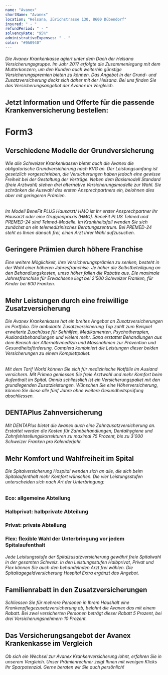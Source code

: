 ```yaml
---
name: "Avanex"
shortName: "Avanex"
location: "Helsana, Zürichstrasse 130, 8600 Dübendorf"
insured: " - "
refundPeriod: " - "
solvencyRate: "95%"
administrativeExpenses: " - "
color: "#9A0940"
---
```


###### Die Avanex Krankenkasse agiert unter dem Dach der Helsana Versicherungsgruppe. Im Jahr 2017 erfolgte die Zusammenlegung mit dem Mutterkonzern, um den Kunden auch weiterhin günstige Versicherungspremien bieten zu können. Das Angebot in der Grund- und Zusatzversicherung deckt sich daher mit der Helsana. Bei uns finden Sie das Versicherungsangebot der Avanex im Vergleich.

## Jetzt Information und Offerte für die passende Krankenversicherung bestellen:

# Form3

## Verschiedene Modelle der Grundversicherung

###### Wie alle Schweizer Krankenkassen bietet auch die Avanex die obligatorische Grundversicherung nach KVG an. Der Leistungsumfang ist gesetzlich vorgeschrieben, die Versicherungen haben jedoch eine gewisse Freiheit bei der Gestaltung der Verträge. Neben dem Basismodell Standard (freie Arztwahl) stehen drei alternative Versicherungsmodelle zur Wahl. Sie schränken die Auswahl des ersten Ansprechpartners ein, belohnen dies aber mit geringeren Prämien.

###### Im Modell BeneFit PLUS Hausarzt/ HMO ist Ihr erster Ansprechpartner Ihr Hausarzt oder eine Gruppenpraxis (HMO). BeneFit PLUS Telmed und PREMED-24 sind Telmed-Modelle. Im Krankheitsfall wenden Sie sich zunächst an ein telemedizinisches Beratungszentrum. Bei PREMED-24 steht es Ihnen danach frei, einen Arzt Ihrer Wahl aufzusuchen.

## Geringere Prämien durch höhere Franchise

###### Eine weitere Möglichkeit, Ihre Versicherungsprämien zu senken, besteht in der Wahl einer höheren Jahresfranchise. Je höher die Selbstbeteiligung an den Behandlungskosten, umso höher fallen die Rabatte aus. Die maximale Jahresfranchise für Erwachsene liegt bei 2'500 Schweizer Franken, für Kinder bei 600 Franken.

## Mehr Leistungen durch eine freiwillige Zusatzversicherung

###### Die Avanex Krankenkasse hat ein breites Angebot an Zusatzversicherungen im Portfolio. Die ambulante Zusatzversicherung Top zahlt zum Beispiel erweiterte Zuschüsse für Sehhilfen, Medikamenten, Psychotherapien, Auslandsbehandlungen und vielem mehr. Sana erstattet Behandlungen aus dem Bereich der Alternativmedizin und Massnahmen zur Prävention und Gesundheitsförderung. Completa kombiniert die Leistungen dieser beiden Versicherungen zu einem Komplettpaket.

###### Mit dem Tarif World können Sie sich für medizinische Notfälle im Ausland versichern. Mit Primeo geniessen Sie freie Arztwahl und mehr Komfort beim Aufenthalt im Spital. Omnia schliesslich ist ein Versicherungspaket mit den grundlegenden Zusatzleistungen. Wünschen Sie eine Höherversicherung, können Sie diese alle fünf Jahre ohne weitere Gesundheitsprüfung abschliessen.

## DENTAPlus Zahnversicherung

###### Mit DENTAPlus bietet die Avanex auch eine Zahnzusatzversicherung an. Erstattet werden die Kosten für Zahnbehandlungen, Dentalhygiene und Zahnfehlstellungskorrekturen zu maximal 75 Prozent, bis zu 3'000 Schweizer Franken pro Kalenderjahr.

## Mehr Komfort und Wahlfreiheit im Spital

###### Die Spitalversicherung Hospital wenden sich an alle, die sich beim Spitalaufenthalt mehr Komfort wünschen. Die vier Leistungsstufen unterscheiden sich nach Art der Unterbringung:

### Eco: allgemeine Abteilung

### Halbprivat: halbprivate Abteilung

### Privat: private Abteilung

### Flex: flexible Wahl der Unterbringung vor jedem Spitalaufenthalt

###### Jede Leistungsstufe der Spitalzusatzversicherung gewährt freie Spitalwahl in der gesamten Schweiz. In den Leistungsstufen Halbprivat, Privat und Flex können Sie auch den behandelnden Arzt frei wählen. Die Spitaltagegeldversicherung Hospital Extra ergänzt das Angebot.

## Familienrabatt in den Zusatzversicherungen

###### Schliessen Sie für mehrere Personen in Ihrem Haushalt eine Krankenpflegezusatzversicherung ab, belohnt die Avanex das mit einem Rabatt. Bei zwei versicherten Personen beträgt dieser Rabatt 5 Prozent, bei drei Versicherungsnehmern 10 Prozent.

## Das Versicherungsangebot der Avanex Krankenkasse im Vergleich

###### Ob sich ein Wechsel zur Avanex Krankenversicherung lohnt, erfahren Sie in unserem Vergleich. Unser Prämienrechner zeigt Ihnen mit wenigen Klicks Ihr Sparpotenzial. Gerne beraten wir Sie auch persönlich!
